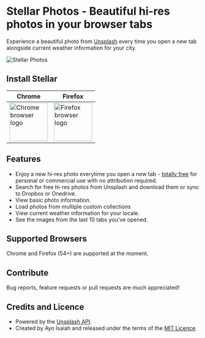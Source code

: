 # Stellar Photos - Beautiful hi-res photos in your browser tabs

Experience a beautiful photo from [Unsplash](https://unsplash.com/developers) every time you open a new tab alongside current weather information for your city.

![Stellar Photos](https://cdn.rawgit.com/ayoisaiah/stellar-photos/gh-pages/images/screenshot.jpg)

## Install Stellar

Chrome | Firefox
-------|---------
<a href="https://chrome.google.com/webstore/detail/stellar-photos/dgjeipdebjigeaanhogpdjdjigogpjmo?hl=en"><img width="100" src="https://github.com/alrra/browser-logos/raw/master/src/chrome/chrome_256x256.png" alt="Chrome browser logo"></a> | <a href="https://addons.mozilla.org/en-US/firefox/addon/stellar-photos/"><img width="100" src="https://github.com/alrra/browser-logos/raw/master/src/firefox/firefox_256x256.png" alt="Firefox browser logo"></a>

## Features

- Enjoy a new hi-res photo everytime you open a new tab - [totally free](https://unsplash.com/license) for personal or commercial use with no attribution required.
- Search for free hi-res photos from Unsplash and download them or sync to Dropbox or Onedrive.
- View basic photo information.
- Load photos from multiple custom collections
- View current weather information for your locale.
- See the images from the last 10 tabs you've opened.

## Supported Browsers

Chrome and Firefox (54+) are supported at the moment.

## Contribute

Bug reports, feature requests or pull requests are much appreciated!

## Credits and Licence

- Powered by the [Unsplash API](https://unsplash.com/developers).
- Created by Ayo Isaiah and released under the terms of the [MIT Licence](http://opensource.org/licenses/MIT).
